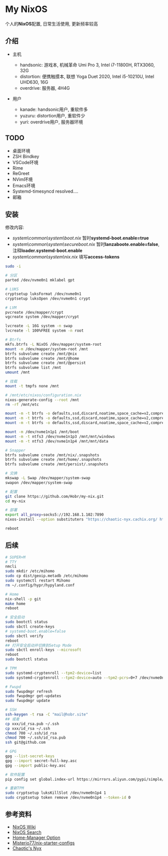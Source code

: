 # My NixOS

个人的**NixOS**配置, 日常生活使用, 更新频率较高

## 介绍

- 主机
  - handsonic: 游戏本, 机械革命 Umi Pro 3, Intel i7-11800H, RTX3060, 32G
  - distortion: 便携触摸本, 联想 Yoga Duet 2020, Intel i5-10210U, Intel UHD630, 16G
  - overdrive: 服务器, 4H4G

- 用户
  - kanade: handsonic用户, 重软件多
  - yuzuru: distortion用户, 重软件少
  - yuri: overdrive用户, 服务器环境

## TODO

- 桌面环境
- ZSH Bindkey
- VSCode环境
- Rime
- ReGreet
- NVim环境
- Emacs环境
- Systemd-timesyncd resolved....
- 邮箱

## 安装

修改内容:

- *system\common\system\boot.nix* 暂时**systemd-boot.enable=true**
- *system\common\system\secureboot.nix* 暂时**lanzaboote.enable=false**, 注释**loader.systemd-boot.enable**
- *system\common\system\nix.nix* 填写**access-tokens**

```bash
sudo -i

# 分区
parted /dev/nvme0n1 mklabel gpt

# LUKS
cryptsetup luksFormat /dev/nvme0n1
cryptsetup luksOpen /dev/nvme0n1 crypt

# LVM
pvcreate /dev/mapper/crypt
vgcreate system /dev/mapper/crypt

lvcreate -L 16G system -n swap
lvcreate -l 100%FREE system -n root

# Btrfs
mkfs.btrfs -L NixOS /dev/mapper/system-root
mount -m /dev/mapper/system-root /mnt
btrfs subvolume create /mnt/@nix
btrfs subvolume create /mnt/@home
btrfs subvolume create /mnt/@persist
btrfs subvolume list /mnt
umount /mnt

# 挂载
mount -t tmpfs none /mnt

# /mnt/etc/nixos/configuration.nix
nixos-generate-config --root /mnt
rm -rf /mnt/etc

mount -m -t btrfs -o defaults,ssd,discard,noatime,space_cache=v2,compress=zstd,subvol=@nix /dev/mapper/system-root /mnt/nix
mount -m -t btrfs -o defaults,ssd,discard,noatime,space_cache=v2,compress=zstd,subvol=@home /dev/mapper/system-root /mnt/home
mount -m -t btrfs -o defaults,ssd,discard,noatime,space_cache=v2,compress=zstd,subvol=@persist /dev/mapper/system-root /mnt/persist

mount -m /dev/nvme1n1p1 /mnt/boot
mount -m -t ntfs3 /dev/nvme1n1p3 /mnt/mnt/windows
mount -m -t ntfs3 /dev/nvme1n1p4 /mnt/mnt/data

# Snapper
btrfs subvolume create /mnt/nix/.snapshots
btrfs subvolume create /mnt/home/.snapshots
btrfs subvolume create /mnt/persist/.snapshots

# 交换
mkswap -L Swap /dev/mapper/system-swap
swapon /dev/mapper/system-swap

# 配置
git clone https://github.com/Hobr/my-nix.git
cd my-nix

# 部署
export all_proxy=socks5://192.168.1.102:7890
nixos-install --option substituters "https://chaotic-nyx.cachix.org/ https://hyprland.cachix.org https://mirrors.sjtug.sjtu.edu.cn/nix-channels/store" --option require-sigs false --show-trace --flake .#handsonic/distortion/overdrive

reboot
```

## 后续

```bash
# SUPER+M
# TTY
nmcli
sudo mkdir /etc/mihomo
sudo cp dist/geoip.metadb /etc/mihomo
sudo systemctl restart Mihomo
rm ~/.config/hypr/hypyland.conf

# Home
nix-shell -p git
make home
reboot

# 安全启动
sudo bootctl status
sudo sbctl create-keys
# systemd-boot.enable=false
sudo sbctl verify
reboot
## 打开安全启动并切换到Setup Mode
sudo sbctl enroll-keys --microsoft
reboot
sudo bootctl status

# TPM
sudo systemd-cryptenroll --tpm2-device=list
sudo systemd-cryptenroll --tpm2-device=auto --tpm2-pcrs=0+7 /dev/nvme0n1

# Fwupd
sudo fwupdmgr refresh
sudo fwupdmgr get-updates
sudo fwupdmgr update

# SSH
ssh-keygen -t rsa -C "mail@hobr.site"
## 或者
cp xxx/id_rsa.pub ~/.ssh
cp xxx/id_rsa ~/.ssh
chmod 700 ~/.ssh/id_rsa
chmod 700 ~/.ssh/id_rsa.pub
ssh git@github.com

# GPG
gpg --list-secret-keys
gpg --import secret-full-key.asc
gpg --import public-key.asc

# 软件配置
pip config set global.index-url https://mirrors.aliyun.com/pypi/simple/

# 重新TPM
sudo cryptsetup luksKillSlot /dev/nvme0n1p4 1
sudo cryptsetup token remove /dev/nvme0n1p4 --token-id 0
```

## 参考资料

- [NixOS Wiki](https://nixos.wiki/)
- [NixOS Search](https://search.nixos.org/packages)
- [Home-Manager Option](https://mipmip.github.io/home-manager-option-search/)
- [Misterio77/nix-starter-configs](https://github.com/Misterio77/nix-starter-configs)
- [Chaotic's Nyx](https://www.nyx.chaotic.cx/)
